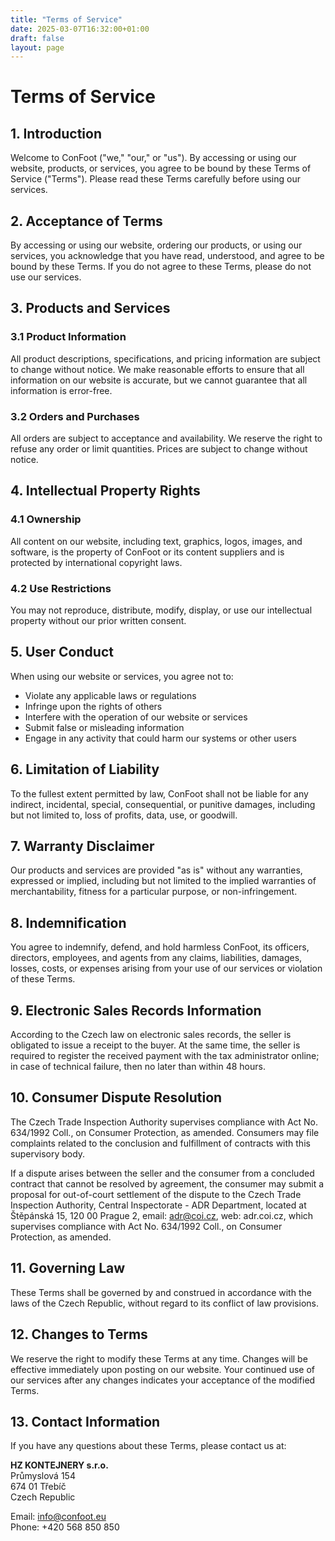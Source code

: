 ```yaml
---
title: "Terms of Service"
date: 2025-03-07T16:32:00+01:00
draft: false
layout: page
---
```


# Terms of Service

## 1. Introduction

Welcome to ConFoot ("we," "our," or "us"). By accessing or using our website, products, or services, you agree to be bound by these Terms of Service ("Terms"). Please read these Terms carefully before using our services.

## 2. Acceptance of Terms

By accessing or using our website, ordering our products, or using our services, you acknowledge that you have read, understood, and agree to be bound by these Terms. If you do not agree to these Terms, please do not use our services.

## 3. Products and Services

### 3.1 Product Information
All product descriptions, specifications, and pricing information are subject to change without notice. We make reasonable efforts to ensure that all information on our website is accurate, but we cannot guarantee that all information is error-free.

### 3.2 Orders and Purchases
All orders are subject to acceptance and availability. We reserve the right to refuse any order or limit quantities. Prices are subject to change without notice.

## 4. Intellectual Property Rights

### 4.1 Ownership
All content on our website, including text, graphics, logos, images, and software, is the property of ConFoot or its content suppliers and is protected by international copyright laws.

### 4.2 Use Restrictions
You may not reproduce, distribute, modify, display, or use our intellectual property without our prior written consent.

## 5. User Conduct

When using our website or services, you agree not to:
- Violate any applicable laws or regulations
- Infringe upon the rights of others
- Interfere with the operation of our website or services
- Submit false or misleading information
- Engage in any activity that could harm our systems or other users

## 6. Limitation of Liability

To the fullest extent permitted by law, ConFoot shall not be liable for any indirect, incidental, special, consequential, or punitive damages, including but not limited to, loss of profits, data, use, or goodwill.

## 7. Warranty Disclaimer

Our products and services are provided "as is" without any warranties, expressed or implied, including but not limited to the implied warranties of merchantability, fitness for a particular purpose, or non-infringement.

## 8. Indemnification

You agree to indemnify, defend, and hold harmless ConFoot, its officers, directors, employees, and agents from any claims, liabilities, damages, losses, costs, or expenses arising from your use of our services or violation of these Terms.

## 9. Electronic Sales Records Information

According to the Czech law on electronic sales records, the seller is obligated to issue a receipt to the buyer. At the same time, the seller is required to register the received payment with the tax administrator online; in case of technical failure, then no later than within 48 hours.

## 10. Consumer Dispute Resolution

The Czech Trade Inspection Authority supervises compliance with Act No. 634/1992 Coll., on Consumer Protection, as amended. Consumers may file complaints related to the conclusion and fulfillment of contracts with this supervisory body.

If a dispute arises between the seller and the consumer from a concluded contract that cannot be resolved by agreement, the consumer may submit a proposal for out-of-court settlement of the dispute to the Czech Trade Inspection Authority, Central Inspectorate - ADR Department, located at Štěpánská 15, 120 00 Prague 2, email: adr@coi.cz, web: adr.coi.cz, which supervises compliance with Act No. 634/1992 Coll., on Consumer Protection, as amended.

## 11. Governing Law

These Terms shall be governed by and construed in accordance with the laws of the Czech Republic, without regard to its conflict of law provisions.

## 12. Changes to Terms

We reserve the right to modify these Terms at any time. Changes will be effective immediately upon posting on our website. Your continued use of our services after any changes indicates your acceptance of the modified Terms.

## 13. Contact Information

If you have any questions about these Terms, please contact us at:

**HZ KONTEJNERY s.r.o.**  
Průmyslová 154  
674 01 Třebíč  
Czech Republic

Email: info@confoot.eu  
Phone: +420 568 850 850
